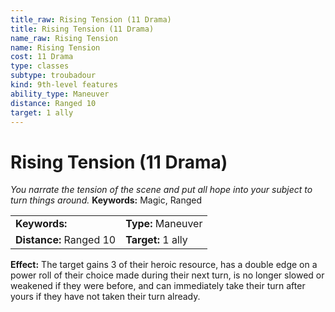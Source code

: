 ```yaml
---
title_raw: Rising Tension (11 Drama)
title: Rising Tension (11 Drama)
name_raw: Rising Tension
name: Rising Tension
cost: 11 Drama
type: classes
subtype: troubadour
kind: 9th-level features
ability_type: Maneuver
distance: Ranged 10
target: 1 ally
---
```


# Rising Tension (11 Drama)

*You narrate the tension of the scene and put all hope into your subject to turn things around.* **Keywords:** Magic, Ranged

|                         |                    |
| :---------------------- | :----------------- |
| **Keywords:**           | **Type:** Maneuver |
| **Distance:** Ranged 10 | **Target:** 1 ally |

**Effect:** The target gains 3 of their heroic resource, has a double edge on a power roll of their choice made during their next turn, is no longer slowed or weakened if they were before, and can immediately take their turn after yours if they have not taken their turn already.
